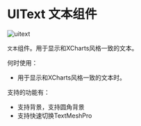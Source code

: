 # UIText 文本组件

![uitext](img/uitext.png)

`文本`组件。用于显示和XCharts风格一致的文本。

何时使用：

* 用于显示和XCharts风格一致的文本时。

支持的功能有：

* 支持背景，支持圆角背景
* 支持快速切换TextMeshPro
